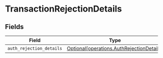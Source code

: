 # TransactionRejectionDetails


## Fields

| Field                                                                                        | Type                                                                                         | Required                                                                                     | Description                                                                                  |
| -------------------------------------------------------------------------------------------- | -------------------------------------------------------------------------------------------- | -------------------------------------------------------------------------------------------- | -------------------------------------------------------------------------------------------- |
| `auth_rejection_details`                                                                     | [Optional[operations.AuthRejectionDetails]](../../models/operations/authrejectiondetails.md) | :heavy_minus_sign:                                                                           | N/A                                                                                          |